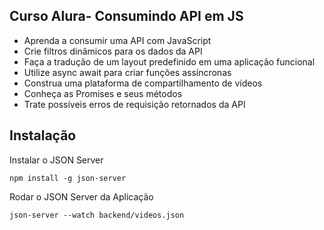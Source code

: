 
## Curso Alura- Consumindo API em JS

- Aprenda a consumir uma API com JavaScript
- Crie filtros dinâmicos para os dados da API
- Faça a tradução de um layout predefinido em uma aplicação funcional
- Utilize async await para criar funções assíncronas
- Construa uma plataforma de compartilhamento de vídeos
- Conheça as Promises e seus métodos
- Trate possíveis erros de requisição retornados da API

## Instalação

Instalar o JSON Server

``` npm install -g json-server ```

Rodar o JSON Server da Aplicação

``` json-server --watch backend/videos.json ```
